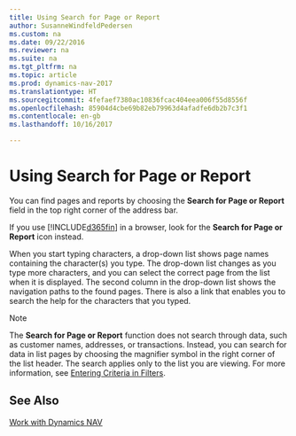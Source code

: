 ```yaml
---
title: Using Search for Page or Report
author: SusanneWindfeldPedersen
ms.custom: na
ms.date: 09/22/2016
ms.reviewer: na
ms.suite: na
ms.tgt_pltfrm: na
ms.topic: article
ms.prod: dynamics-nav-2017
ms.translationtype: HT
ms.sourcegitcommit: 4fefaef7380ac10836fcac404eea006f55d8556f
ms.openlocfilehash: 85904d4cbe69b82eb79963d4afadfe6db2b7c3f1
ms.contentlocale: en-gb
ms.lasthandoff: 10/16/2017

---
```


# <a name="using-search-for-page-or-report"></a>Using Search for Page or Report
You can find pages and reports by choosing the **Search for Page or Report** field in the top right corner of the address bar.

If you use [!INCLUDE[d365fin](includes/d365fin_md.md)] in a browser, look for the **Search for Page or Report** icon instead.

When you start typing characters, a drop-down list shows page names containing the character(s) you type. The drop-down list changes as you type more characters, and you can select the correct page from the list when it is displayed. The second column in the drop-down list shows the navigation paths to the found pages. There is also a link that enables you to search the help for the characters that you typed.

> [!NOTE]  
>   The **Search for Page or Report** function does not search through data, such as customer names, addresses, or transactions. Instead, you can search for data in list pages by choosing the magnifier symbol in the right corner of the list header. The search applies only to the list you are viewing. For more information, see [Entering Criteria in Filters](ui-enter-criteria-filters.md).  

## <a name="see-also"></a>See Also
[Work with Dynamics NAV](ui-work-product.md)

